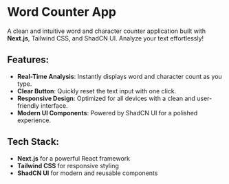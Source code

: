 # Word Counter App
A clean and intuitive word and character counter application built with **Next.js**, Tailwind CSS, and ShadCN UI. Analyze your text effortlessly!

## Features:
- **Real-Time Analysis**: Instantly displays word and character count as you type.
- **Clear Button**: Quickly reset the text input with one click.
- **Responsive Design**: Optimized for all devices with a clean and user-friendly interface.
- **Modern UI Components**: Powered by ShadCN UI for a polished experience.

## Tech Stack:
- **Next.js** for a powerful React framework
- **Tailwind CSS** for responsive styling
- **ShadCN UI** for modern and reusable components